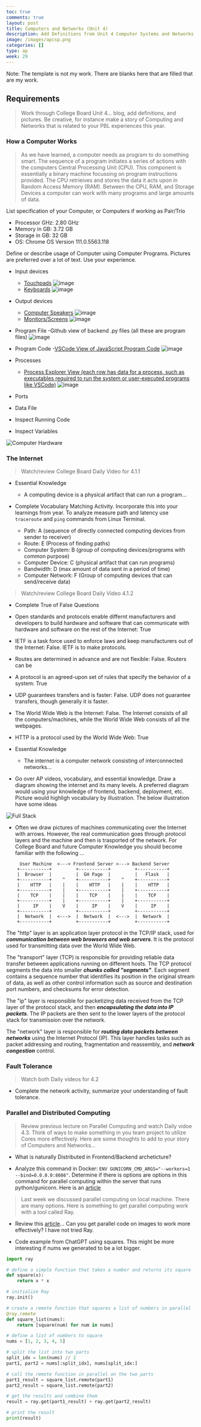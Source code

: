 ```yaml
---
toc: true
comments: true
layout: post
title: Computers and Networks (Unit 4)
description: Add Definitions from Unit 4 Computer Systems and Networks
image: /images/apcsp.png
categories: []
type: ap
week: 29
---
```


Note: The template is not my work. There are blanks here that are filled that are my work.

## Requirements
> Work through College Board Unit 4... blog, add definitions, and pictures.  Be creative, for instance make a story of Computing and Networks that is related to your PBL experiences this year.


### How a Computer Works
> As we have learned, a computer needs aa program to do something smart.  The sequence of a program initiates a series of actions with the computers Central Processing Unit (CPU). This component is essentially a binary machine focussing on program instructions provided.  The CPU retrieives and stores the data it acts upon in Random Access Memory (RAM). Between the CPU, RAM, and Storage Devices a computer can work with many programs and large amounts of data.

List specification of your Computer, or Computers if working as Pair/Trio
- Processor GHz: 2.80 GHz
- Memory in GB: 3.72 GB
- Storage in GB: 32 GB
- OS: Chrome OS Version 111.0.5563.118

Define or describe usage of Computer using Computer Programs. Pictures are preferred over a lot of text.  Use your experience.


- Input devices
  - [Touchpads](https://upload.wikimedia.org/wikipedia/commons/7/77/Acer_CB5-311_series_touchpad.jpg)
  ![image](https://user-images.githubusercontent.com/92343899/230226821-37cafbec-d8ea-4007-bc52-7a6271a31469.png)
  - [Keyboards](https://upload.wikimedia.org/wikipedia/commons/7/77/Acer_CB5-311_series_touchpad.jpg)
 ![image](https://user-images.githubusercontent.com/92343899/230227070-bb759139-3717-4572-b0dd-764e07c894e1.png)

- Output devices
  - [Computer Speakers](https://upload.wikimedia.org/wikipedia/commons/thumb/5/57/Logitech-usb-speakers.jpg/800px-Logitech-usb-speakers.jpg)
  ![image](https://user-images.githubusercontent.com/92343899/230227579-0832c54f-9acd-44db-a880-2f4eb6f26882.png)
  - [Monitors/Screens](https://upload.wikimedia.org/wikipedia/commons/thumb/7/76/MonitorLCDlcd.svg/673px-MonitorLCDlcd.svg.png)
  ![image](https://user-images.githubusercontent.com/92343899/230227735-7034d31e-8b69-4ddf-935d-98dde288ee84.png)


- Program File
     -Github view of backend .py files (all these are program files)
     ![image](https://user-images.githubusercontent.com/92343899/235543845-eeaab6c0-cb7c-41b1-8310-bdb6aacfaf0c.png)

- Program Code
     -[VSCode View of JavaScript Program Code](https://code.visualstudio.com/assets/docs/getstarted/userinterface/minimap.png)
     ![image](https://user-images.githubusercontent.com/92343899/235543192-470f6c54-d27f-4a41-ba78-4ab8e809e982.png)

- Processes
     - [Process Explorer View (each row has data for a process, such as executables required to run the system or user-executed programs like VSCode)](https://img-prod-cms-rt-microsoft-com.akamaized.net/cms/api/am/imageFileData/RE5daTC?ver=d977)
    ![image](https://user-images.githubusercontent.com/92343899/235542755-14e29579-5777-4400-b997-d123f955bcf4.png)

- Ports
- Data File
- Inspect Running Code
- Inspect Variables


![Computer Hardware]({{site.baseurl}}/images/cpu.jpeg)


### The Internet
> Watch/review College Board Daily Video for 4.1.1

- Essential Knowledge
    - A computing device is a physical artifact that can run a program...

- Complete Vocabulary Matching Activity.  Incorporate this into your learnings from year.  To analyze measure path and latency use `traceroute` and `ping` commands from Linux Terminal.  
    - Path: A (sequence of directly connected computing devices from sender to receiver)
    - Route: E (Process of finding paths)
    - Computer System: B (group of computing devices/programs with common purpose) 
    - Computer Device: C (physical artifact that can run programs)
    - Bandwidth: D (max amount of data sent in a period of time)
    - Computer Network: F (Group of computing devices that can send/receive data)

> Watch/review College Board Daily Video 4.1.2

- Complete True of False Questions

- Open standards and protocols enable differnt manufacturers and developers to build hardware and software that can communicate with hardware and software on the rest of the Internet: True
- IETF is a task force used to enforce laws and keep manufacturers out of the Internet: False. IETF is to make protocols.
- Routes are determined in advance and are not flexible: False. Routers can be 
- A protocol is an agreed-upon set of rules that specify the behavior of a system: True
- UDP guarantees transfers and is faster: False. UDP does not guarantee transfers, though generally it is faster.
- The World Wide Web is the Internet: False. The Internet consists of all the computers/machines, while the World Wide Web consists of all the webpages.
- HTTP is a protocol used by the World Wide Web: True 

- Essential Knowledge
    - The internet is a computer network consisting of interconnected networks...

- Go over AP videos, vocabulary, and essential knowledge.  Draw a diagram showing the internet and its many levels. A preferred diagram would using your knowledge of frontend, backend, deployment, etc.  Picture would highligh vocabulary by illustration. The below illustration have some ideas

![Full Stack]({{site.baseurl}}/images/fullstack.png)


- Often we draw pictures of machines communicating over the Internet with arrows.  However, the real communication goes through protocol layers and the machine and then is trasported of the network.   For College Board and future Computer Knowledge you should become familiar with the following ...

```
     User Machine  <---> Frontend Server <---> Backend Server
    +-----------+         +-----------+         +-----------+
    |  Browser  |         |  GH Page  |         |   Flask   |
    +-----------+    ^    +-----------+    ^    +-----------+
    |    HTTP   |    |    |    HTTP   |    |    |    HTTP   |
    +-----------+    |    +-----------+    |    +-----------+
    |    TCP    |    |    |    TCP    |    |    |    TCP    |   
    +-----------+    |    +-----------+    |    +-----------+
    |     IP    |    V    |     IP    |    V    |     IP    |
    +-----------+         +-----------+         +-----------+
    |  Network  |  <--->  |  Network  |  <--->  |  Network  |
    +-----------+         +-----------+         +-----------+
```

The "http" layer is an application layer protocol in the TCP/IP stack, used for ***communication between web browsers and web servers***. It is the protocol used for transmitting data over the World Wide Web.

The "transport" layer (TCP) is responsible for providing reliable data transfer between applications running on different hosts.  The TCP protocol segments the data into smaller ***chunks called "segments"***. Each segment contains a sequence number that identifies its position in the original stream of data, as well as other control information such as source and destination port numbers, and checksums for error detection.

The "ip" layer is responsible for packetizing data received from the TCP layer of the protocol stack, and then ***encapsulating the data into IP packets***. The IP packets are then sent to the lower layers of the protocol stack for transmission over the network.

The "network" layer is responsible for ***routing data packets between networks*** using the Internet Protocol (IP). This layer handles tasks such as packet addressing and routing, fragmentation and reassembly, and ***network congestion*** control.


### Fault Tolerance
> Watch both Daily videos for 4.2

- Complete the network activity, summarize your understanding of fault tolerance.


### Parallel and Distributed Computing
> Review previous lecture on Parallel Computing and watch Daily vidoe 4.3.  Think of ways to make something in you team project to utilize Cores more effectively.  Here are some thoughts to add to your story of Computers and Networks...

- What is naturally Distributed in Frontend/Backend archeticture?  

- Analyze this command in Docker: ```ENV GUNICORN_CMD_ARGS="--workers=1 --bind=0.0.0.0:8086"```.   Determine if there is options are options in this command for parallel computing within the server that runs python/gunicorn.  Here is an [article](https://medium.com/building-the-system/gunicorn-3-means-of-concurrency-efbb547674b7)


> Last week we discussed parallel computing on local machine.  There are many options.  Here is something to get parallel computing work with a tool called Ray.
- Review this [article](https://www.anyscale.com/blog/writing-your-first-distributed-python-application-with-ray)...  Can you get parallel code on images to work more effectively?  I have not tried Ray.

- Code example from ChatGPT using squares.  This might be more interesting if nums we generated to be a lot bigger.

```python
import ray

# define a simple function that takes a number and returns its square
def square(x):
    return x * x

# initialize Ray
ray.init()

# create a remote function that squares a list of numbers in parallel
@ray.remote
def square_list(nums):
    return [square(num) for num in nums]

# define a list of numbers to square
nums = [1, 2, 3, 4, 5]

# split the list into two parts
split_idx = len(nums) // 2
part1, part2 = nums[:split_idx], nums[split_idx:]

# call the remote function in parallel on the two parts
part1_result = square_list.remote(part1)
part2_result = square_list.remote(part2)

# get the results and combine them
result = ray.get(part1_result) + ray.get(part2_result)

# print the result
print(result)

```
